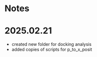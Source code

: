 # Notes

# 2025.02.21
- created new folder for docking analysis
- added copies of scripts for p_to_x_posit
